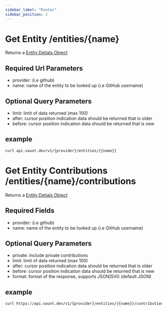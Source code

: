 ```yaml
---
sidebar_label: "Routes"
sidebar_position: 3
---
```


# Get Entity /entities/{name}

Returns a [Entity Detials Object](./objects.md#entity-details)

## Required Url Parameters
- provider: (i.e github)
- name: name of the entity to be looked up (i.e GitHub username)


## Optional Query Parameters
- limit: limit of data returned (max 100)
- after: cursor position indication data should be returned that is older 
- before: cursor position indication data should be returned that is new 

## example 
```bash
curl api.vaunt.dev/v1/{provider}/entities/{{name}}
```

# Get Entity Contributions /entities/{name}/contributions

Returns a [Entity Detials Object](./objects.md#entity-details)

## Required Fields
- provider: (i.e github)
- name: name of the entity to be looked up (i.e GitHub username)

## Optional Query Parameters
- private: include private contributions 
- limit: limit of data returned (max 100)
- after: cursor position indication data should be returned that is older 
- before: cursor position indication data should be returned that is new 
- format: format of the response, supports JSON|SVG (default JSON)

## example 
```bash
curl https://api.vaunt.dev/v1/{provider}/entities/{{name}}/contributions?format=svg,private=true
```

